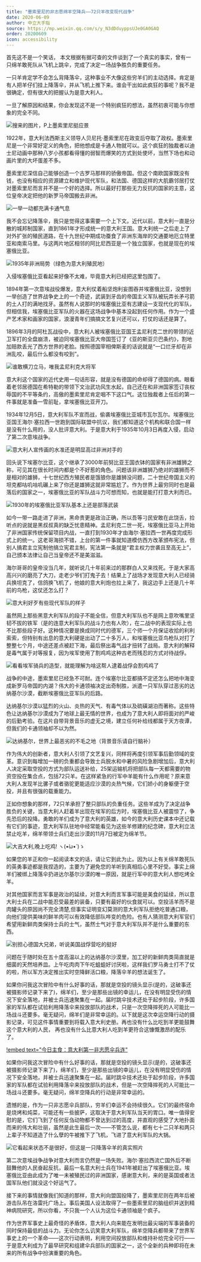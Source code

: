 ```yaml
---
title: "墨索里尼的非志愿绵羊空降兵——72只羊改变现代战争"
date: 2020-06-09
author: 中立大手指
source: https://mp.weixin.qq.com/s/y_N3dDduyppsUJe0GA0GAQ
order: 20200609
icon: accessibility
---
```


首先这不是一个笑话， 本文根据有据可查的文件谈到了一个真实的事实，曾有一只绵羊敢死队从飞机上跳伞，完成了决定一场战争胜负的重要任务。

一只羊肯定学不会怎么背降落伞，这种事业不大像这些穷羊们的主动选择。肯定是有人把羊仔们挂上降落伞，并从飞机上推下来。谁会干出如此疯狂的事呢？我不是很确定，但有很大的把握认为是意大利人。

一旦了解原因和结果，你会发现这不是一个特别疯狂的想法，虽然初衷可能与你想象的完全不同。

![搜来的图片，P上墨索里尼挺应景](media/bigbigfinger_20200609_01.jpg)

1922年，意大利法西斯主义领导人贝尼托·墨索里尼在政变后夺取了政权。墨索里尼是一个非常好定义的角色，把他想成是卡通人物就可以。这个疯狂的独裁者以迪士尼动画中那种八岁小孩都看得懂的弱智而爆笑的方式到处使坏，当然下场也和动画片里的大坏蛋差不多。

墨索里尼深信自己能够创造一个古罗马那样的骄傲帝国。但这个南欧国家既没有钱，也没有相应的资源建立和维护现代军队，和法国、德国这样的大肌霸邻居打仗对墨索里尼而言并不是一个好的选择。所以最好打那些无力反抗的国家的主意，这位皇帝决定把他的新罗马帝国搬去非洲。

![一举一动都充满卡通气息](media/bigbigfinger_20200609_02.jpg)


我不会忘记降落伞，我只是觉得这事需要一个上下文。近代以前，意大利一直是分散的城邦制国家，直到1861年才形成统一的意大利王国。意大利统一之后走上了对外扩张的殖民道路，在十九世纪中期成功蚕食了非洲东海岸的交通要地厄立特里亚和南索马里。与这两片地区相邻的阿比尼西亚是一个独立国家，也就是现在的埃塞俄比亚。

![1935年非洲局势（绿色为意大利殖民地）](media/bigbigfinger_20200609_03.jpg)

入侵埃塞俄比亚看起来好像不太难，毕竟意大利已经把这里包围了。

1894年第一次意埃战役爆发，意大利仗着船坚炮利妄图吞并埃塞俄比亚，没想到一举创造了世界战争史上的一个奇迹，武装到牙齿的帝国主义军队被玩弄长矛弓箭的土人打的满地找牙。虽然有人说那时的埃塞俄比亚有志建设一支现代化的军队，但相信我，埃塞俄比亚军队的火器在这场战争中基本没起到任何作用。作为一个盛产艺术家和画家的国家，浪漫青年们搞搞文艺复兴还可以，打仗的话还是算了。

1896年3月的阿杜瓦战役中，意大利人被埃塞俄比亚国王孟尼利克二世的带领的近卫军打的全盘崩溃，被迫同埃塞俄比亚大帝国签订了《亚的斯亚贝巴条约》，割地加赔款丢光了西方世界的老脸。按照德国宰相俾斯麦的话说就是“一口烂牙却在非洲乱咬，最后什么都没有咬到”。

![谁敢横刀立马，唯我孟尼利克大将军](media/bigbigfinger_20200609_04.jpg)

意大利这个国家的近代史用一句话形容，就是没有德国的命却得了德国的病。眼看着老邻居德国在希特勒的带领下文治武功风生水起，自己还在和非洲国家签订丧权辱国的不平等条约，高傲的墨索里尼肯定咽不下这口气。这位独裁者上任后的第一件事就是准备一雪前耻，拿埃塞俄比亚开刀。

1934年12月5日，意大利军队不宣而战，偷袭埃塞俄比亚城市瓦尔瓦尔。埃塞俄比亚国王海尔·塞拉西一世跑到国际联盟中抗议，我们都知道这个机构和联合国一样是没有什么用的，没人批评意大利。于是意大利于1935年10月3日再度入侵，启动了第二次意埃战争。

![意大利人宣传画的水准还是明显高过非洲对手的](media/bigbigfinger_20200609_05.jpg)

回头说下埃塞尔比亚，这个继承了3000年前努比亚王国衣钵的国家有非洲雄狮之称，可见其在很长时间内都是个不好惹的角色。问题该非洲雄狮乃绝对的雄狮而不是相对的雄狮，十七世纪西方殖民者是饿狼你是雄狮没问题，二十世纪帝国主义的坦克都咕叽咕叽碾上来了你还是雄狮这就非常尴尬了。作为世界上最穷同时也是最落后的国家之一，埃塞俄比亚的军队战斗力可想而知，也就是能打打意大利而已。

![1930年的埃塞俄比亚军队基本上还是部落武装](media/bigbigfinger_20200609_06.jpg)

如今一带一路走进了非洲，黑命贵更是政治正确，所以吾等刁民安敢在此饶舌，捡听点的说就是黑叔叔真的缺乏忧患精神。孟尼利克二世一死，埃塞俄比亚马上开始了非洲国家传统保留项目内战，一直打到1930年才由海尔·塞拉西一世再度完成形式上的统一。这老哥海损不错，上台的第一件事就知道模仿西方改革颁布宪法，但别人搞君主立宪制他搞立宪君主制，宪法第一条就是“君主权力世袭且至高无上”，自己颁本法律让自己当皇帝还不是美滋滋。

海尔哥哥的皇帝没当几年，就听说几十年前来过的那群白人又来找死。于是大家高高兴兴的磨亮了大刀，走老少爷们打鬼子去！结果上了战场才发现意大利人已经骑兵换坦克了，信鸽换飞机了，他娘的意大利炮也拉上来了，我这边手上还是几十年前的鸟枪，这仗还怎么打？

![意大利好歹有些现代军队的样子](media/bigbigfinger_20200609_07.jpg)

虽然网上那些黑意大利军队的段子不能全信，但意大利军队也不是网上意吹嘴里坚韧不拔的铁军（是的连意大利军队的战斗力也有人吹），在二战中的表现实际上也不比那些段子好。这种情况要是换成同时代的德军，三个师一个月保证收拾的利利索索，但特别有出息的意大利硬是出动了二十多万人，和埃塞俄比亚鸟枪队对打了整整七个月，中途还差点被赶下海，最后祭出毒气战才扭转了战局。意大利的解释是毒气属于对等报复，因为埃军使用了割鸡鸡这种古老而残忍的方式对待战俘。

![看看埃军骑兵的造型，就能理解为啥这帮人逮着战俘会割鸡鸡了](media/bigbigfinger_20200609_08.jpg)  

战争的中途，墨索里尼已经急不可耐。连个埃塞尔比亚都搞不定还怎么把地中海变成新罗马帝国的内湖？伟大的卡通领袖决定出奇制胜，派遣一只军队穿过恶劣的达纳基尔沙漠，截断埃塞俄比亚军队的后路。

达纳基尔沙漠以猛烈的火山、炎热的天气、有毒气体以及硫磺湖泊而著称。这些特色让达纳基尔沙漠成为了地球上最无情的世界，也成为了意大利人即将面对的严峻的后勤考验。在这片自带背景音乐的虚无之境，建立任何补给线都属于天方夜谭，但我们的卡通领袖却不以为然。

![达纳基尔，世界上最恶劣的不毛之地（背景音乐请自行脑补）](media/bigbigfinger_20200609_09.jpg)

作为伟大的创新者，意大利人引领了文艺复兴，同样将再度引领军事后勤领域的变革。意识到每增加一磅的负重都会导致士兵脱水和中暑的风险急剧增加后，意大利人决定采取空投的方式为部队运送补给，25架运输机将把部队每一天都需要的物资空投在集合点，包括72只羊。在这样紧急的行军中羊能有什么作用呢？原来意大利人发现羊比骡子或者骆驼更能适应沙漠的炎热气候，它们娇小的身躯便于空投，并且有很强的载重能力。

正如你想象的那样，72只羊承担了整只部队的负重任务。这些羊成为了决定战争胜负的关键，当意大利人赶着羊出现在埃军的后方时，埃塞俄比亚人被震惊了，争先恐后的投降。勇敢的羊们成为了意大利的英雄，如今的意大利历史课本中还记载有它们的事迹，意大利军队驻地中经常能看见为这些羊修建的纪念碑，意大利立法禁止吃羊，绵羊带领士兵们走出沙漠的11月7日被定为绵羊节。

![大吉大利,晚上吃鸡! ヽ(•̀ω•́ )ゝ](media/bigbigfinger_20200609_10.jpg)

如果您的羊正和你一起阅读本文的话，请让它到此为止。因为以上有关绵羊敢死队的英勇事迹都是我捏造的，主要为了避免您的羊听到真相后心里不好受。事实上绵羊们被绑上降落伞扔进达尔基尔沙漠的唯一原因，就是行军中的意大利人想吃烤全羊。

对其他国家而言军事是政治的延续，对意大利而言军事可能是美食的延续，所以意大利士兵在二战中能忍受最差的装备，只要有最好的伙食就可以。空投活羊而不是肉罐头的原因尚不完全清楚,但事实证明变幻莫测的意大利军队拒绝吃普通口粮，向他们提供美味的鲜羊肉可以有效降低部队哗变的危险。也有人猜测意大利军官们希望用新鲜肉类保持士兵的士气，虽然士气对于意大利军队并不是什么重要的东西。

![别担心德国大兄弟，听说美国战俘营吃的挺好](media/bigbigfinger_20200609_11.jpg)

问题在于随时处在五十度高温以上的达纳基尔沙漠里，加工好的新鲜肉类简直就是细菌的天然培养皿。上午吃肉肉下午吃蛆蛆好讨厌啦，这样我们罗马勇士打不了仗的啦，所以军方决定推出实时空降鲜活口粮，降落伞羊的想法诞生了。

如果你问我这次冒险中有什么好事的话，那就是空投的镜头显示(是的，这破事还被摄影师记录下来了)，绵羊们，至少是那些出镜的幸运儿，在没有明显受伤的情况下安全落地，并被士兵迅速聚集在一起。届时跳伞技术还处于起步阶段，许多国家的军队都在试验利用降落伞来投放部队的战术，只是一次空降摔死的人可能比一场战斗还要多。毫无疑问，绵羊们是非常幸运的。以下就是这次幸运空降行动的摄影记录，可见这件事情重要到将载入意大利史册。再也没有什么比吃到羊更能鼓舞这个意大利的人民， 再也没有什么比意大利人吃到羊更符合这慷慨激昂的配乐了。

[!embed text="今日主食：意大利第一非志愿伞兵连"](media/bigbigfinger_20200609_12.mp4)

如果你问我这次冒险中有什么好事的话，那就是空投的镜头显示(是的，这破事还被摄影师记录下来了)，绵羊们，至少是那些出镜的幸运儿，在没有明显受伤的情况下安全落地，并被士兵迅速聚集在一起。届时跳伞技术还处于起步阶段，许多国家的军队都在试验利用降落伞来投放部队的战术，但是一次空降摔死的人可能比一场战斗还要多。毫无疑问，绵羊空降兵的行动是非常幸运的。

遗憾的是，作为一只非志愿伞兵部队，穷羊们幸运不会持续很久。它们的最终宿命是烧烤和炖菜，可能还有一些披萨，这取决于意大利军队当天的胃口。唯一值得安慰的是，它们飞到了任何反刍动物都不曾达到过的高度，并直观的感受了大地扑面而来的伟大和壮丽，虽然是此生最后一次——不管怎么说，都有七十二只羊和两只上辈子不知道造了什么孽的牛被推下了飞机，飞进了意大利军队的大锅。

![它看起来状态不是很好，但这是一只降落伞羊的真实照片](media/bigbigfinger_20200609_13.jpg)

第二次意埃战争战争对意大利而言仍然是一场失败。海尔·塞拉西流亡国外后不断鼓舞他的人民奋起反抗，最后一名意大利士兵在1941年被赶出了埃塞俄比亚。埃塞俄比亚由此成为了唯一未被殖民过的非洲国家，感谢意大利，来的是英国或者法国军队他们就没这个好运气了。

接下来的事情就像我们知道的那样，意大利向盟国投降了，墨索里尼则在两年后被游击队吊在洛雷托广场上。事后美国人设法取得了一些墨索里尼的脑组织并送到精神病院研究，所以你看，不只我一个人认为这位卡通领袖是个疯子。

作为世界军事史上最奇怪的矛盾体，意大利人向来能在发明出最尖端的军事装备的同时保持最低的战斗力。无论你怎么讥笑意大利军队，绵羊空降兵都带来了世界军事史上的一个革命——这次行动表明，利用空间投放部队和维持补给完全可行——于是意大利成为了最早研究和组建伞兵部队的国家之一，这个全新的兵种即将在未来的所有战争中扮演重要的角色。